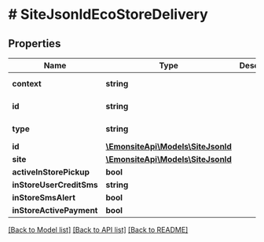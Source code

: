 # # SiteJsonldEcoStoreDelivery

## Properties

Name | Type | Description | Notes
------------ | ------------- | ------------- | -------------
**context** | **string** |  | [optional] [readonly]
**id** | **string** |  | [optional] [readonly]
**type** | **string** |  | [optional] [readonly]
**id** | [**\EmonsiteApi\Models\SiteJsonld**](SiteJsonld.md) |  | [optional]
**site** | [**\EmonsiteApi\Models\SiteJsonld**](SiteJsonld.md) |  | [optional]
**activeInStorePickup** | **bool** |  | [optional]
**inStoreUserCreditSms** | **string** |  | [optional]
**inStoreSmsAlert** | **bool** |  | [optional]
**inStoreActivePayment** | **bool** |  | [optional]

[[Back to Model list]](../../README.md#models) [[Back to API list]](../../README.md#endpoints) [[Back to README]](../../README.md)
